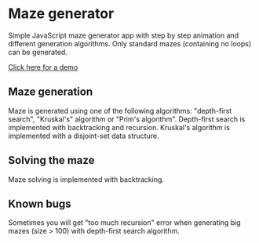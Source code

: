 # Maze generator

Simple JavaScript maze generator app with step by step animation and different generation algorithms. Only standard mazes (containing no loops) can be generated.

[Click here for a demo](http://raf48.github.io/Maze/)

## Maze generation

Maze is generated using one of the following algorithms: "depth-first search", "Kruskal's" algorithm or "Prim's algorithm". Depth-first search is implemented with backtracking and recursion. Kruskal's algorithm is implemented with a disjoint-set data structure.

## Solving the maze

Maze solving is implemented with backtracking.

## Known bugs

Sometimes you will get "too much recursion" error when generating big mazes (size > 100) with depth-first search algorithm.
